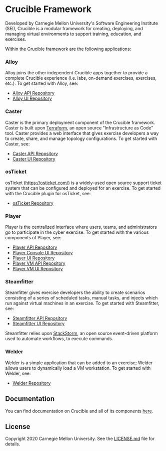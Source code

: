 # Crucible Framework

Developed by Carnegie Mellon University's Software Engineering Institute (SEI), Crucible is a modular framework for creating, deploying, and managing virtual environments to support training, education, and exercises. 

Within the Crucible framework are the following applications:

### Alloy

Alloy joins the other independent Crucible apps together to provide a complete Crucible experience (i.e. labs, on-demand exercises, exercises, etc.). To get started with Alloy, see: 
- [Alloy API Repository](https://github.com/cmu-sei/Alloy.Api)
- [Alloy UI Repository](https://github.com/cmu-sei/Alloy.ui)

### Caster

Caster is the primary deployment component of the Crucible framework. Caster is built upon [Terraform](https://www.terraform.io/), an open source "Infrastructure as Code" tool. Caster provides a web interface that gives exercise developers a way to create, share, and manage topology configurations. To get started with Caster, see:
- [Caster API Repository](https://github.com/cmu-sei/Caster.Api)
- [Caster UI Repository](https://github.com/cmu-sei/Caster.Ui)

### osTicket

osTicket (https://osticket.com/) is a widely-used open source support ticket system that can be configured and deployed for an exercise. To get started with the Crucible plugin for osTicket, see:
- [osTicket Repository](https://github.com/cmu-sei/osticket-crucible)

### Player

Player is the centralized interface where users, teams, and administrators go to participate in the cyber exercise. To get started with the various components of Player, see: 
- [Player API Repository](https://github.com/cmu-sei/Player.Api)
- [Player Console UI Repository](https://github.com/cmu-sei/Console.Ui)
- [Player UI Repository](https://github.com/cmu-sei/Player.Ui)
- [Player VM API Repository](https://github.com/cmu-sei/Vm.Api)
- [Player VM UI Repository](https://github.com/cmu-sei/Vm.Ui)

### Steamfitter

Steamfitter gives exercise developers the ability to create scenarios consisting of a series of scheduled tasks, manual tasks, and injects which run against virtual machines in an exercise. To get started with Steamfitter, see: 
- [Steamfitter API Repository](https://github.com/cmu-sei/Steamfitter.Api)
- [Steamfitter UI Repository](https://github.com/cmu-sei/Steamfitter.Ui)

Steamfitter relies upon [StackStorm](https://stackstorm.com/), an open source event-driven platform used to automate workflows, to execute commands. 

### Welder

Welder is a simple application that can be added to an exercise; Welder allows users to dynamically load a VM workstation. To get started with Welder, see:
- [Welder Repository](https://github.com/cmu-sei/Welder)

## Documentation

You can find documentation on Crucible and all of its components [here](https://cmu-sei.github.io/crucible/).

## License
Copyright 2020 Carnegie Mellon University. See the [LICENSE.md](https://github.com/cmu-sei/crucible/blob/master/license.md) file for details.
